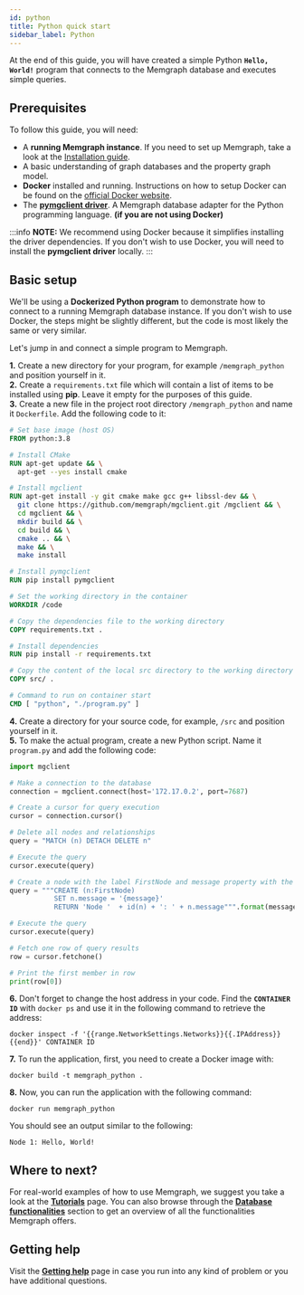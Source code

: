 ```yaml
---
id: python
title: Python quick start
sidebar_label: Python
---
```


At the end of this guide, you will have created a simple Python **`Hello, World!`** program that connects to the Memgraph database and executes simple queries.

## Prerequisites

To follow this guide, you will need:
* A **running Memgraph instance**. If you need to set up Memgraph, take a look at the [Installation guide](/getting-started/installation.md).
* A basic understanding of graph databases and the property graph model.
* **Docker** installed and running. Instructions on how to setup Docker can be found on the [official Docker website](https://docs.docker.com/get-docker/).
* The [**pymgclient driver**](https://github.com/memgraph/pymgclient). A Memgraph database adapter for the Python programming language. **(if you are not using Docker)**

:::info
**NOTE:** We recommend using Docker because it simplifies installing the driver dependencies. If you don't wish to use Docker, you will need to install the **pymgclient driver** locally.
:::

## Basic setup

We'll be using a **Dockerized Python program** to demonstrate how to connect to a running Memgraph database instance.
If you don't wish to use Docker, the steps might be slightly different, but the code is most likely the same or very similar.<br />

Let's jump in and connect a simple program to Memgraph.

**1.** Create a new directory for your program, for example `/memgraph_python` and position yourself in it.<br />
**2.** Create a `requirements.txt` file which will contain a list of items to be installed using **pip**. Leave it empty for the purposes of this guide.<br />
**3.** Create a new file in the project root directory `/memgraph_python` and name it  `Dockerfile`. Add the following code to it:

```dockerfile
# Set base image (host OS)
FROM python:3.8

# Install CMake
RUN apt-get update && \
  apt-get --yes install cmake

# Install mgclient
RUN apt-get install -y git cmake make gcc g++ libssl-dev && \
  git clone https://github.com/memgraph/mgclient.git /mgclient && \
  cd mgclient && \
  mkdir build && \
  cd build && \
  cmake .. && \
  make && \
  make install

# Install pymgclient
RUN pip install pymgclient

# Set the working directory in the container
WORKDIR /code

# Copy the dependencies file to the working directory
COPY requirements.txt .

# Install dependencies
RUN pip install -r requirements.txt

# Copy the content of the local src directory to the working directory
COPY src/ .

# Command to run on container start
CMD [ "python", "./program.py" ]
```

**4.** Create a directory for your source code, for example, `/src` and position yourself in it.<br />
**5.** To make the actual program, create a new Python script. Name it `program.py` and add the following code:

```python
import mgclient

# Make a connection to the database
connection = mgclient.connect(host='172.17.0.2', port=7687)

# Create a cursor for query execution
cursor = connection.cursor()

# Delete all nodes and relationships
query = "MATCH (n) DETACH DELETE n"

# Execute the query
cursor.execute(query)

# Create a node with the label FirstNode and message property with the value "Hello, World!"
query = """CREATE (n:FirstNode)
           SET n.message = '{message}'
           RETURN 'Node '  + id(n) + ': ' + n.message""".format(message="Hello, World!")

# Execute the query
cursor.execute(query)

# Fetch one row of query results
row = cursor.fetchone()

# Print the first member in row
print(row[0])
```

**6.** Don't forget to change the host address in your code.
Find the **`CONTAINER ID`** with `docker ps` and use it in the following command to retrieve the address:

```
docker inspect -f '{{range.NetworkSettings.Networks}}{{.IPAddress}}{{end}}' CONTAINER ID
```

**7.** To run the application, first, you need to create a Docker image with:

```
docker build -t memgraph_python .
```

**8.** Now, you can run the application with the following command:

```
docker run memgraph_python
```

You should see an output similar to the following:

```
Node 1: Hello, World!
```

## Where to next?

For real-world examples of how to use Memgraph, we suggest you take a look at the **[Tutorials](/tutorials/tutorials.md)** page.
You can also browse through the **[Database functionalities](/database-functionalities/database-functionalities.md)** section to get an overview of all the functionalities Memgraph offers.

## Getting help

Visit the **[Getting help](/getting-help/getting-help.md)** page in case you run into any kind of problem or you have additional questions.
